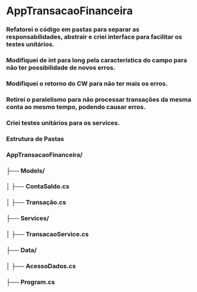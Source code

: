 # AppTransacaoFinanceira

### Refatorei o código em pastas para separar as responsabilidades, abstrair e criei interface para facilitar os testes unitários.

### Modifiquei de int para long pela característica do campo para não ter possibilidade de novos erros.

### Modifiquei o retorno do CW para não ter mais os erros.

### Retirei o paralelismo para não processar transações da mesma conta ao mesmo tempo, podendo causar erros.

### Criei testes unitários para os services.

### Estrutura de Pastas

### AppTransacaoFinanceira/
### ├── Models/
### │ ├── ContaSaldo.cs
### │ ├── Transação.cs

### ├── Services/
### │ ├── TransacaoService.cs

### ├── Data/
### │ ├── AcessoDados.cs

### ├── Program.cs
